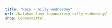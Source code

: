 ```yaml
---
title: "Recy - billy wednesday"
url: /batuhan-famy-laguna/recy-billy-wednesday/
shop: Lebensmittel
---
```

